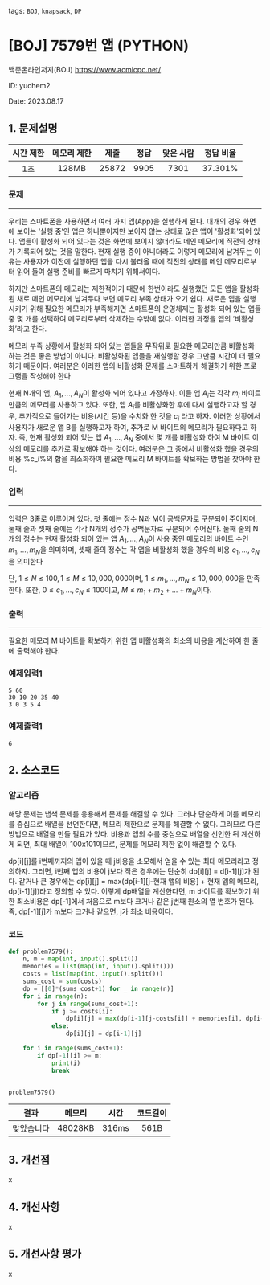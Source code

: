 tags: `BOJ`, `knapsack`, `DP`
# [BOJ] 7579번 앱 (PYTHON)
백준온라인저지(BOJ) https://www.acmicpc.net/

ID: yuchem2

Date: 2023.08.17
## 1. 문제설명
| 시간 제한 | 메모리 제한 | 제출  | 정답 | 맞은 사람 | 정답 비율 |
| :---: | :---: | :---: | :---: | :---: | :---: |
| 1초 | 128MB | 25872 | 9905 | 7301 | 37.301% |

### 문제
---
우리는 스마트폰을 사용하면서 여러 가지 앱(App)을 실행하게 된다. 대개의 경우 화면에 보이는 ‘실행 중’인 앱은 하나뿐이지만 보이지 않는 상태로 많은 앱이 '활성화'되어 있다. 앱들이 활성화 되어 있다는 것은 화면에 보이지 않더라도 메인 메모리에 직전의 상태가 기록되어 있는 것을 말한다. 현재 실행 중이 아니더라도 이렇게 메모리에 남겨두는 이유는 사용자가 이전에 실행하던 앱을 다시 불러올 때에 직전의 상태를 메인 메모리로부터 읽어 들여 실행 준비를 빠르게 마치기 위해서이다.

하지만 스마트폰의 메모리는 제한적이기 때문에 한번이라도 실행했던 모든 앱을 활성화된 채로 메인 메모리에 남겨두다 보면 메모리 부족 상태가 오기 쉽다. 새로운 앱을 실행시키기 위해 필요한 메모리가 부족해지면 스마트폰의 운영체제는 활성화 되어 있는 앱들 중 몇 개를 선택하여 메모리로부터 삭제하는 수밖에 없다. 이러한 과정을 앱의 ‘비활성화’라고 한다.

메모리 부족 상황에서 활성화 되어 있는 앱들을 무작위로 필요한 메모리만큼 비활성화 하는 것은 좋은 방법이 아니다. 비활성화된 앱들을 재실행할 경우 그만큼 시간이 더 필요하기 때문이다. 여러분은 이러한 앱의 비활성화 문제를 스마트하게 해결하기 위한 프로그램을 작성해야 한다

현재 N개의 앱, $A_1, ..., A_N$이 활성화 되어 있다고 가정하자. 이들 앱 $A_i$는 각각 $m_i$ 바이트만큼의 메모리를 사용하고 있다. 또한, 앱 $A_i$를 비활성화한 후에 다시 실행하고자 할 경우, 추가적으로 들어가는 비용(시간 등)을 수치화 한 것을 $c_i$ 라고 하자. 이러한 상황에서 사용자가 새로운 앱 B를 실행하고자 하여, 추가로 M 바이트의 메모리가 필요하다고 하자. 즉, 현재 활성화 되어 있는 앱 $A_1, ..., A_N$ 중에서 몇 개를 비활성화 하여 M 바이트 이상의 메모리를 추가로 확보해야 하는 것이다. 여러분은 그 중에서 비활성화 했을 경우의 비용 %c_i%의 합을 최소화하여 필요한 메모리 M 바이트를 확보하는 방법을 찾아야 한다.
### 입력
---
입력은 3줄로 이루어져 있다. 첫 줄에는 정수 N과 M이 공백문자로 구분되어 주어지며, 둘째 줄과 셋째 줄에는 각각 N개의 정수가 공백문자로 구분되어 주어진다. 둘째 줄의 N개의 정수는 현재 활성화 되어 있는 앱 $A_1, ..., A_N$이 사용 중인 메모리의 바이트 수인 $m_1, ..., m_N$을 의미하며, 셋째 줄의 정수는 각 앱을 비활성화 했을 경우의 비용 $c_1, ..., c_N$을 의미한다

단, $1 ≤ N ≤ 100, 1 ≤ M ≤ 10,000,000$이며, $1 ≤ m_1, ..., m_N ≤ 10,000,000$을 만족한다. 또한, $0 ≤ c_1, ..., c_N ≤ 100$이고, $M ≤ m_1 + m_2 + ... + m_N$이다.
### 출력
---
필요한 메모리 M 바이트를 확보하기 위한 앱 비활성화의 최소의 비용을 계산하여 한 줄에 출력해야 한다. 
### 예제입력1
```
5 60
30 10 20 35 40
3 0 3 5 4
```
### 예제출력1
```
6
```
## 2. 소스코드

### 알고리즘
해당 문제는 냅색 문제를 응용해서 문제를 해결할 수 있다. 그러나 단순하게 이를 메모리를 중심으로 배열을 선언한다면, 메모리 제한으로 문제를 해결할 수 없다.
그러므로 다른 방법으로 배열을 만들 필요가 있다. 비용과 앱의 수를 중심으로 배열을 선언한 뒤 계산하게 되면, 최대 배열이 100x101이므로, 문제를 메모리 제한 없이 해결할 수 있다.

dp[i][j]를 i번째까지의 앱이 있을 때 j비용을 소모해서 얻을 수 있는 최대 메모리라고 정의하자. 그러면, i번째 앱의 비용이 j보다 작은 경우에는 단순히 dp[i][j] = d[i-1][j]가 된다. 
같거나 큰 경우에는 dp[i][j] = max(dp[i-1][j-현재 앱의 비용] + 현재 앱의 메모리, dp[i-1][j])라고 정의할 수 있다. 이렇게 dp배열을 계산한다면, m 바이트를 확보하기 위한 최소비용은 
dp[-1]에서 처음으로 m보다 크거나 같은 j번째 원소의 열 번호가 된다. 즉, dp[-1][j]가 m보다 크거나 같으면, j가 최소 비용이다. 
### 코드
```Python
def problem7579():
    n, m = map(int, input().split())
    memories = list(map(int, input().split()))
    costs = list(map(int, input().split()))
    sums_cost = sum(costs)
    dp = [[0]*(sums_cost+1) for _ in range(n)]
    for i in range(n):
        for j in range(sums_cost+1):
            if j >= costs[i]:
                dp[i][j] = max(dp[i-1][j-costs[i]] + memories[i], dp[i-1][j])
            else:
                dp[i][j] = dp[i-1][j]

    for i in range(sums_cost+1):
        if dp[-1][i] >= m:
            print(i)
            break


problem7579()

```

| 결과 | 메모리 | 시간 | 코드길이 |
|:---:|:-----: | :---: | :----: |
| 맞았습니다 | 48028KB | 316ms | 561B |

## 3. 개선점
x
## 4. 개선사항
x
## 5. 개선사항 평가
x

